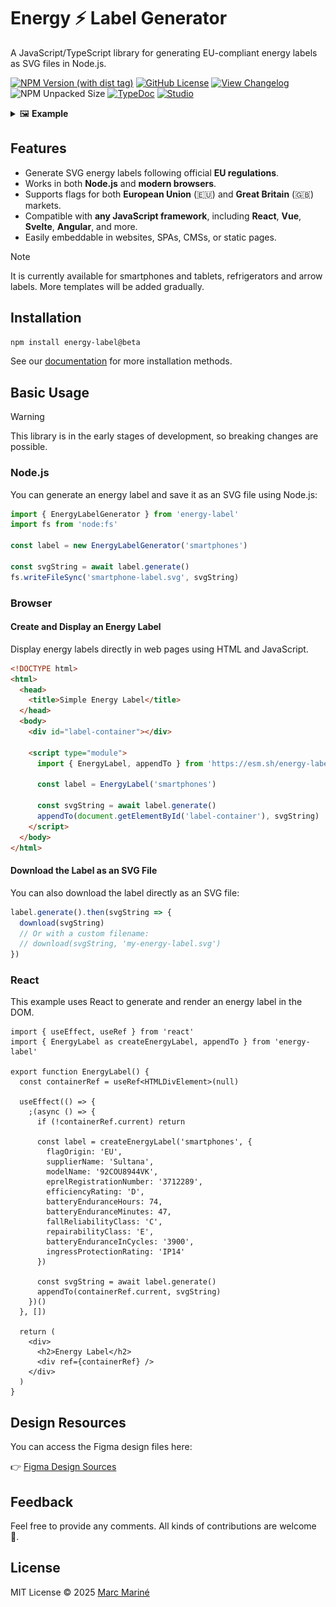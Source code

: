 # Energy ⚡ Label Generator

A JavaScript/TypeScript library for generating EU-compliant energy labels as SVG files in Node.js.

[![NPM Version (with dist tag)](https://img.shields.io/npm/v/energy-label/beta)](https://www.npmjs.com/package/energy-label/v/beta)
[![GitHub License](https://img.shields.io/github/license/marcmarine/energy-label)](https://github.com/marcmarine/energy-label/blob/main/LICENSE)
[![View Changelog](https://img.shields.io/badge/view-CHANGELOG.md-white.svg)](https://github.com/marcmarine/energy-label/releases)
![NPM Unpacked Size](https://img.shields.io/npm/unpacked-size/energy-label/beta)
[![TypeDoc](https://img.shields.io/badge/view-docs-cyan.svg)](https://docs.label.energy)
[![Studio](https://img.shields.io/badge/view-playground-fuchsia.svg)](https://studio.label.energy)

<details close>
<summary>🖼️ <strong>Example</strong></summary>

![Example of an energy label for smartphones](https://raw.githubusercontent.com/marcmarine/energy-label/refs/heads/main/example.svg)

</details>

## Features

- Generate SVG energy labels following official **EU regulations**.
- Works in both **Node.js** and **modern browsers**.
- Supports flags for both **European Union** (🇪🇺) and **Great Britain** (🇬🇧) markets.
- Compatible with **any JavaScript framework**, including **React**, **Vue**, **Svelte**, **Angular**, and more.
- Easily embeddable in websites, SPAs, CMSs, or static pages.

> [!NOTE]
> It is currently available for smartphones and tablets, refrigerators and arrow labels. More templates will be added gradually.

## Installation

```bash
npm install energy-label@beta
```

See our [documentation](https://docs.label.energy) for more installation methods.

## Basic Usage

> [!WARNING]
> This library is in the early stages of development, so breaking changes are possible.

### Node.js

You can generate an energy label and save it as an SVG file using Node.js:

```js
import { EnergyLabelGenerator } from 'energy-label'
import fs from 'node:fs'

const label = new EnergyLabelGenerator('smartphones')

const svgString = await label.generate()
fs.writeFileSync('smartphone-label.svg', svgString)
```

### Browser

#### Create and Display an Energy Label

Display energy labels directly in web pages using HTML and JavaScript.

```html
<!DOCTYPE html>
<html>
  <head>
    <title>Simple Energy Label</title>
  </head>
  <body>
    <div id="label-container"></div>

    <script type="module">
      import { EnergyLabel, appendTo } from 'https://esm.sh/energy-label@beta'

      const label = EnergyLabel('smartphones')

      const svgString = await label.generate()
      appendTo(document.getElementById('label-container'), svgString)
    </script>
  </body>
</html>
```

#### Download the Label as an SVG File

You can also download the label directly as an SVG file:

```js
label.generate().then(svgString => {
  download(svgString)
  // Or with a custom filename:
  // download(svgString, 'my-energy-label.svg')
})
```

### React

This example uses React to generate and render an energy label in the DOM.

```tsx
import { useEffect, useRef } from 'react'
import { EnergyLabel as createEnergyLabel, appendTo } from 'energy-label'

export function EnergyLabel() {
  const containerRef = useRef<HTMLDivElement>(null)

  useEffect(() => {
    ;(async () => {
      if (!containerRef.current) return

      const label = createEnergyLabel('smartphones', {
        flagOrigin: 'EU',
        supplierName: 'Sultana',
        modelName: '92COU8944VK',
        eprelRegistrationNumber: '3712289',
        efficiencyRating: 'D',
        batteryEnduranceHours: 74,
        batteryEnduranceMinutes: 47,
        fallReliabilityClass: 'C',
        repairabilityClass: 'E',
        batteryEnduranceInCycles: '3900',
        ingressProtectionRating: 'IP14'
      })

      const svgString = await label.generate()
      appendTo(containerRef.current, svgString)
    })()
  }, [])

  return (
    <div>
      <h2>Energy Label</h2>
      <div ref={containerRef} />
    </div>
  )
}
```

## Design Resources

You can access the Figma design files here:

👉 [Figma Design Sources](https://www.figma.com/community/file/1487367561346990079)

## Feedback

Feel free to provide any comments. All kinds of contributions are welcome 🚀.

## License

MIT License © 2025 [Marc Mariné](https://github.com/marcmarine)
